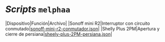 # _Scripts_ `melphaa`

|Dispositivo|Función|Archivo|
|Sonoff mini R2|Interruptor con circuito conmutado|[sonoff-mini-r2-conmutador.json](https://github.com/OxDAbit/Hello-HAA/blob/main/melphaa/sonoff-mini-r2-conmutador.json)|
|Shelly Plus 2PM|Apertura y cierre de persiana|[sheely-plus-2PM-persiana.json](https://github.com/OxDAbit/Hello-HAA/blob/main/melphaa/sheely-plus-2PM-persiana.json)|
